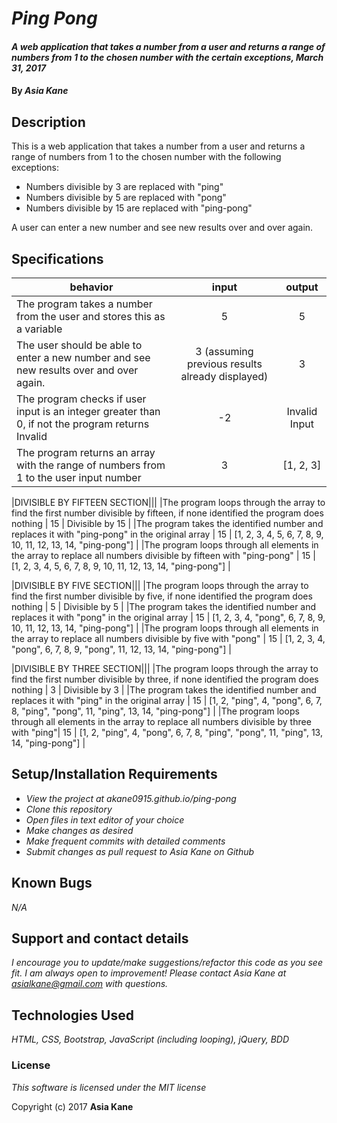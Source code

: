 # _Ping Pong_

#### _A web application that takes a number from a user and returns a range of numbers from 1 to the chosen number with the certain exceptions, March 31, 2017_

#### By _**Asia Kane**_

## Description

This is a web application that takes a number from a user and returns a range of numbers from 1 to the chosen number with the following exceptions:

* Numbers divisible by 3 are replaced with "ping"
* Numbers divisible by 5 are replaced with "pong"
* Numbers divisible by 15 are replaced with "ping-pong"

A user can enter a new number and see new results over and over again.

## Specifications
| behavior |  input   |  output  |
|----------|:--------:|:--------:|
|The program takes a number from the user and stores this as a variable| 5 | 5 |
|The user should be able to enter a new number and see new results over and over again.| 3 (assuming previous results already displayed) | 3 |
|The program checks if user input is an integer greater than 0, if not the program returns Invalid | -2 | Invalid Input |
|The program returns an array with the range of numbers from 1 to the user input number | 3 | [1, 2, 3] |

|DIVISIBLE BY FIFTEEN SECTION|||
|The program loops through the array to find the first number divisible by fifteen, if none identified the program does nothing | 15 | Divisible by 15 |
|The program takes the identified number and replaces it with "ping-pong" in the original array | 15 | [1, 2, 3, 4, 5, 6, 7, 8, 9, 10, 11, 12, 13, 14, "ping-pong"] |
|The program loops through all elements in the array to replace all numbers divisible by fifteen with "ping-pong" | 15 | [1, 2, 3, 4, 5, 6, 7, 8, 9, 10, 11, 12, 13, 14, "ping-pong"] |

|DIVISIBLE BY FIVE SECTION|||
|The program loops through the array to find the first number divisible by five, if none identified the program does nothing | 5 | Divisible by 5 |
|The program takes the identified number and replaces it with "pong" in the original array | 15 | [1, 2, 3, 4, "pong", 6, 7, 8, 9, 10, 11, 12, 13, 14, "ping-pong"] |
|The program loops through all elements in the array to replace all numbers divisible by five with "pong" | 15 | [1, 2, 3, 4, "pong", 6, 7, 8, 9, "pong", 11, 12, 13, 14, "ping-pong"] |

|DIVISIBLE BY THREE SECTION|||
|The program loops through the array to find the first number divisible by three, if none identified the program does nothing | 3 | Divisible by 3 |
|The program takes the identified number and replaces it with "ping" in the original array | 15 | [1, 2, "ping", 4, "pong", 6, 7, 8, "ping", "pong", 11, "ping", 13, 14, "ping-pong"] |
|The program loops through all elements in the array to replace all numbers divisible by three with "ping"| 15 | [1, 2, "ping", 4, "pong", 6, 7, 8, "ping", "pong", 11, "ping", 13, 14, "ping-pong"] |

## Setup/Installation Requirements

* _View the project at akane0915.github.io/ping-pong_
* _Clone this repository_
* _Open files in text editor of your choice_
* _Make changes as desired_
* _Make frequent commits with detailed comments_
* _Submit changes as pull request to Asia Kane on Github_

## Known Bugs

_N/A_

## Support and contact details

_I encourage you to update/make suggestions/refactor this code as you see fit. I am always open to improvement! Please contact Asia Kane at asialkane@gmail.com with questions._

## Technologies Used

_HTML, CSS, Bootstrap, JavaScript (including looping), jQuery, BDD_

### License

*This software is licensed under the MIT license*

Copyright (c) 2017 **Asia Kane**
